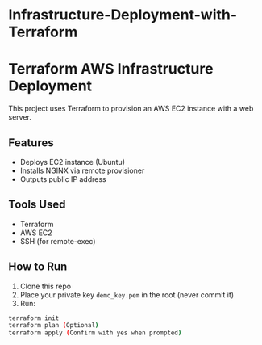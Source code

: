 # Infrastructure-Deployment-with-Terraform

# Terraform AWS Infrastructure Deployment

This project uses Terraform to provision an AWS EC2 instance with a web server.

##  Features

- Deploys EC2 instance (Ubuntu)
- Installs NGINX via remote provisioner
- Outputs public IP address

##  Tools Used

- Terraform
- AWS EC2
- SSH (for remote-exec)

##  How to Run

1. Clone this repo
2. Place your private key `demo_key.pem` in the root (never commit it)
3. Run:

```bash
terraform init
terraform plan (Optional)
terraform apply (Confirm with yes when prompted)
